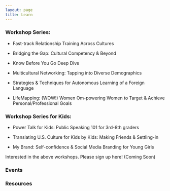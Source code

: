 ```yaml
---
layout: page
title: Learn
---
```

### Workshop Series:  

* Fast-track Relationship Training Across Cultures

* Bridging the Gap: Cultural Competency & Beyond 

* Know Before You Go Deep Dive

* Multicultural Networking: Tapping into Diverse Demographics

* Strategies & Techniques for Autonomous Learning of a Foreign Language

* LifeMapping: (WOW!) Women Om-powering Women to Target & Achieve Personal/Professional Goals

### Workshop Series for Kids:

* Power Talk for Kids: Public Speaking 101 for 3rd-8th graders

* Translating U.S. Culture for Kids by Kids: Making Friends & Settling-in 

* My Brand: Self-confidence & Social Media Branding for Young Girls

Interested in the above workshops.
Please sign up here! (Coming Soon)


###	Events

###	Resources
